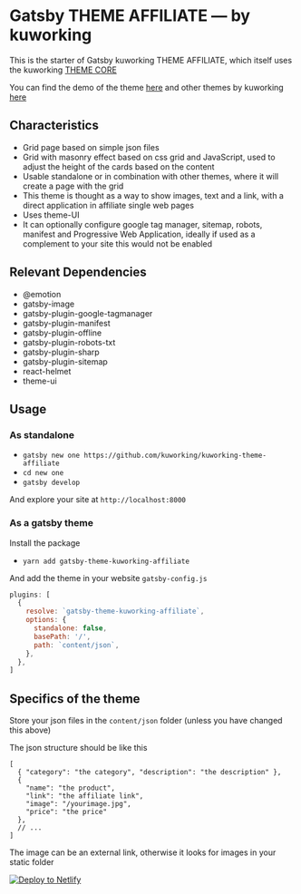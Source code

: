 # Gatsby THEME AFFILIATE — by kuworking

This is the starter of Gatsby kuworking THEME AFFILIATE, which itself uses the kuworking [THEME CORE](https://github.com/kuworking/gatsby-theme-kuworking-core)

You can find the demo of the theme [here](https://www.kuworking.com/themes/affiliate) and other themes by kuworking [here](https://www.kuworking.com/themes)

## Characteristics

- Grid page based on simple json files
- Grid with masonry effect based on css grid and JavaScript, used to adjust the height of the cards based on the content
- Usable standalone or in combination with other themes, where it will create a page with the grid
- This theme is thought as a way to show images, text and a link, with a direct application in affiliate single web pages
- Uses theme-UI
- It can optionally configure google tag manager, sitemap, robots, manifest and Progressive Web Application, ideally if used as a complement to your site this would not be enabled

## Relevant Dependencies

- @emotion
- gatsby-image
- gatsby-plugin-google-tagmanager
- gatsby-plugin-manifest
- gatsby-plugin-offline
- gatsby-plugin-robots-txt
- gatsby-plugin-sharp
- gatsby-plugin-sitemap
- react-helmet
- theme-ui

## Usage

### As standalone

- `gatsby new one https://github.com/kuworking/kuworking-theme-affiliate`
- `cd new one`
- `gatsby develop`

And explore your site at `http://localhost:8000`

### As a gatsby theme

Install the package

- `yarn add gatsby-theme-kuworking-affiliate`

And add the theme in your website `gatsby-config.js`

```js
plugins: [
  {
    resolve: `gatsby-theme-kuworking-affiliate`,
    options: {
      standalone: false,
      basePath: '/',
      path: `content/json`,
    },
  },
]
```

## Specifics of the theme

Store your json files in the `content/json` folder (unless you have changed this above)

The json structure should be like this

```
[
  { "category": "the category", "description": "the description" },
  {
    "name": "the product",
    "link": "the affiliate link",
    "image": "/yourimage.jpg",
    "price": "the price"
  },
  // ...
]
```

The image can be an external link, otherwise it looks for images in your static folder

[![Deploy to Netlify](https://www.netlify.com/img/deploy/button.svg)](https://app.netlify.com/start/deploy?repository=https://github.com/kuworking/kuworking-theme-affinity)
